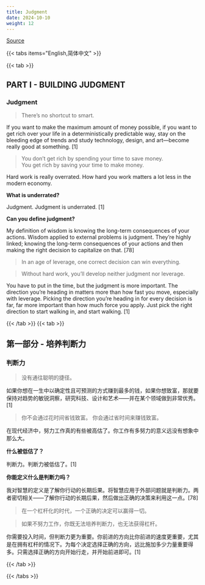 ```yaml
---
title: Judgment
date: 2024-10-10
weight: 12
---
```


[Source](https://www.navalmanack.com/almanack-of-naval-ravikant/judgment)

{{< tabs items="English,简体中文" >}}

{{< tab >}}

## PART I - BUILDING JUDGMENT

### Judgment

> There’s no shortcut to smart.

If you want to make the maximum amount of money possible, if you want to get rich over your life in a deterministically predictable way, stay on the bleeding edge of trends and study technology, design, and art—become really good at something. [1]

> You don’t get rich by spending your time to save money.  
> You get rich by saving your time to make money.

Hard work is really overrated. How hard you work matters a lot less in the modern economy.

**What is underrated?**

Judgment. Judgment is underrated. [1]

**Can you define judgment?**

My definition of wisdom is knowing the long-term consequences of your actions. Wisdom applied to external problems is judgment. They’re highly linked; knowing the long-term consequences of your actions and then making the right decision to capitalize on that. [78]

> In an age of leverage, one correct decision can win everything.

> Without hard work, you’ll develop neither judgment nor leverage.

You have to put in the time, but the judgment is more important. The direction you’re heading in matters more than how fast you move, especially with leverage.  Picking the direction you’re heading in for every decision is far, far more important than how much force you apply. Just pick the right direction to start walking in, and start walking. [1]

{{< /tab >}}
{{< tab >}}

## 第一部分 - 培养判断力

### 判断力

> 没有通往聪明的捷径。

如果你想在一生中以确定性且可预测的方式赚到最多的钱，如果你想致富，那就要保持对趋势的敏锐洞察，研究科技、设计和艺术——并在某个领域做到非常优秀。[1]

> 你不会通过花时间省钱致富。
> 你会通过省时间来赚钱致富。

在现代经济中，努力工作真的有些被高估了。你工作有多努力的意义远没有想象中那么大。

**什么被低估了？**

判断力。判断力被低估了。[1]

**你能定义什么是判断力吗？**

我对智慧的定义是了解你行动的长期后果。将智慧应用于外部问题就是判断力。两者密切相关——了解你行动的长期后果，然后做出正确的决策来利用这一点。[78]

> 在一个杠杆化的时代，一个正确的决定可以赢得一切。

> 如果不努力工作，你既无法培养判断力，也无法获得杠杆。

你需要投入时间，但判断力更为重要。你前进的方向比你前进的速度更重要，尤其是在拥有杠杆的情况下。为每个决定选择正确的方向，远比施加多少力量重要得多。只需选择正确的方向开始行走，并开始前进即可。[1]

{{< /tab >}}

{{< /tabs >}}
